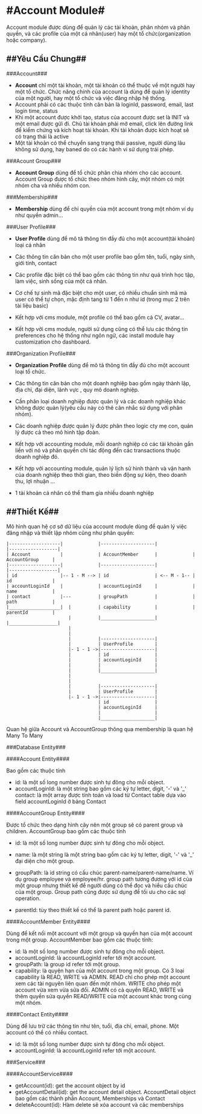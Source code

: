 #Account Module#
================

Account module được dùng để quản lý các tài khoản, phân nhóm và phân quyền, và các profile của một 
cá nhân(user) hay một tổ chức(organization hoặc company).

##Yêu Cầu Chung##
-----------------

###Account### 

* **Account** chỉ một tài khoản, một tài khoản có thể thuộc về một người hay một tổ chức. Chức năng chính của account là 
dùng để quản lý identity của một người, hay một tổ chức và việc đăng nhập hệ thống.
* Account phải có các thuộc tính căn bản là loginId, password, email, last login time, status
* Khi một account được khởi tạo, status của account được set là INIT và một email được gửi đi. Chủ tài khoản phải 
mở email, click lên đường link để kiểm chứng và kích hoạt tài khoản. Khi tài khoản được kích hoạt sẽ có trạng thái là
active
* Một tài khoản có thể chuyển sang trạng thái passive, người dùng lâu không sử dụng, hay baned do có các hành vi sử 
dụng trái phép.

 
###Acount Group###
* **Account Group** dùng để tổ chức phân chia nhóm cho các account. Account Group được tổ chức theo 
nhóm hình cây, một nhóm có một nhóm cha và nhiều nhóm con.

###Membership###

* **Membership** dùng để chỉ quyền của một account trong một nhóm ví dụ như quyền admin...

###User Profile###

* **User Profile** dùng để mô tả thông tin đầy đủ cho một account(tài khoản) loại cá nhân
 
* Các thông tin căn bản cho một user profile bao gồm tên, tuổi, ngày sinh, giới tính, contact

* Các profile đặc biệt có thể bao gồm các thông tin như quá trình học tập, làm việc, sinh sống 
của một cá nhân. 

* Cơ chế tự sinh mã đặc biệt cho một user, có nhiều chuẩn sinh mã mà user có thể tự chọn, 
mặc định tang từ 1 đến n như id (trong mục 2 trên tài liệu basic)

* Kết hợp với cms module, một profile có thể bao gồm cả CV, avatar...

* Kết hợp với cms module, người sử dụng cũng có thể lưu các thông tin preferences cho hệ thống 
như ngôn ngữ, các install module hay customization cho dashboard. 

###Organization Profile###

* **Organization Profile** dùng để mô tả thông tin đầy đủ cho một account loại tổ chức.

* Các thông tin căn bản cho một doanh nghiệp bao gồm ngày thành lập, địa chỉ, đại diện, 
lãnh vực , quy mô doanh nghiệp.

* Cần phân loại doanh nghiệp được quản lý và các doanh nghiệp khác không được 
quản lý(yêu cầu này có thê cân nhắc sử dụng với phân nhóm).

* Các doanh nghiệp được quản lý được phân theo logic cty mẹ con, quản lý được cả theo mô hình 
tập đoàn.

* Kết hợp với accounting module, mỗi doanh nghiệp có các tài khoản gắn liền với nó và 
phân quyền chỉ tác động đến các transactions thuộc doanh nghiệp đó. 

* Kết hợp với accounting module, quản lý lịch sử hình thành và vận hanh của doanh nghiệp theo 
thời gian, theo biến động sự kiện, theo doanh thu, lợi nhuận …

* 1 tài khoản cá nhân có thể tham gia nhiều doanh nghiệp

##Thiết Kế##
------------

Mô hình quan hệ cơ sở dữ liệu của account module dùng để quản lý việc đăng nhập và thiết lập 
nhóm cũng như phân quyền:

    |-------------------|             |--------------------|             |------------------|
    | Account           |             | AccountMember      |             | AccountGroup     |
    |-------------------|             |--------------------|             |------------------|
    | id                |-- 1 - M --> | id                 | <-- M - 1-- | id               |
    | accountLoginId    |             | accountLoginId     |             | name             |
    | contact           |---          | groupPath          |             | path             |
    |___________________|  |          | capability         |             | parentId         |
                           |          |____________________|             |__________________|
                           |
                           |
                           |          |--------------------|
                           |          | UserProfile        |
                           |- 1 - 1 ->|--------------------|
                           |          | id                 |
                           |          | accountLoginId     |
                           |          |                    |
                           |          |____________________|
                           |           
                           |           
                           |          |--------------------|
                           |          | UserProfile        |
                           |- 1 - 1 ->|--------------------|
                                      | id                 |
                                      | accountLoginId     |
                                      |                    |
                                      |____________________|
                                      
                    
Quan hệ giữa Account và AccountGroup thông qua membership là quan hệ Many To Many

###Database Entity###
  
####Account Entity####

Bao gồm các thuộc tính
  
* id: là một số long number được sinh tự đông cho mỗi object. 
* accountLoginId: là một string bao gồm các ký tự letter, digit, '-' và '_'
  contact: là một array được tính toán và load từ Contact table dựa vào field accountLoginId ở bảng Contact
    
####AccountGroup Entity####

Được tổ chức theo dạng hình cây nên một group sẽ có parent group và children. AccountGroup bao gồm các 
thuộc tính
  
* id: là một số long number được sinh tự đông cho mỗi object.

* name: là một string là một string bao gồm các ký tự letter, digit, '-' và '_' 
đại diện cho một group.

* groupPath: là id string có cấu chúc parent-name/parent-name/name. Ví dụ group employee và 
employee/hr. group path tương đương với id của một group nhưng thiết kế để người dùng có 
thể đọc và hiểu cấu chúc của một group. Group path cũng được sử dụng để tối ưu cho các 
sql operation. 

* parentId:  tùy theo thiết kế có thể là parent path hoặc parent id.
    
####AccountMember Entity####

Dùng để kết nối một account với một group và quyền hạn của một account trong một group. AccountMember 
bao gồm các thuộc tính:

* id: là một số long number được sinh tự đông cho mỗi object.
* accountLoginId: là accountLoginId refer tới một account. 
* groupPath:      là group id refer tới một group.
* capability:     là quyện hạn của một account trong một group. Có 3 loại capability là READ, WRITE và ADMIN. 
READ chỉ cho phép một account xem các tài nguyên liên quan đến một nhóm. WRITE cho phép một account vừa 
xem vừa sửa đổi. ADMIN có cả quyền READ, WRITE và thêm quyền sửa quyền READ/WRITE của một account khác
trong cùng một nhóm.
  
####Contact Entity####

Dùng để lưu trữ các thông tin như tên, tuổi, địa chỉ, email, phone. Một account có thể có nhiều contact.

* id: là một số long number được sinh tự đông cho mỗi object.
* accountLoginId: là accountLoginId refer tới một account.
  
###Service###

####AccountService####

* getAccount(id): get the account object by id 
* getAccountDetail(id):  get the account detail object. AccountDetail object bao gồm các thành phần Account, Memberships và Contact
* deleteAccount(id): Hàm delete sẽ xóa account và các memberships
